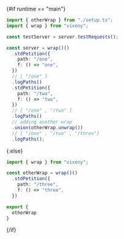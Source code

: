 <script>
    export let runtime = "main";
</script>

{#if runtime == "main"}

```ts
import { otherWrap } from "./setup.ts";
import { wrap } from "vixeny";

const testServer = server.testRequests();

const server = wrap()()
  .stdPetition({
    path: "/one",
    f: () => "one",
  })
  // [ "/one" ]
  .logPaths()
  .stdPetition({
    path: "/two",
    f: () => "two",
  })
  // [ "/one" , "/two" ]
  .logPaths()
  // adding another wrap
  .union(otherWrap.unwrap())
  // [ "/one" , "/two" , "/three"]
  .logPaths();

```

{:else}

```ts
import { wrap } from "vixeny";

const otherWrap = wrap()()
  .stdPetition({
    path: "/three",
    f: () => "three",
  })

export {
  otherWrap
}
```

{/if}
